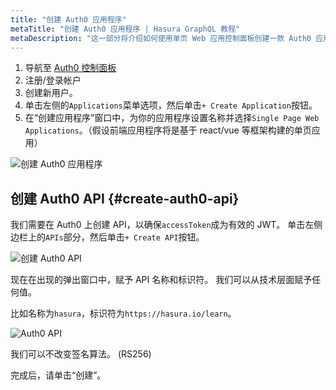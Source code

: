 ```yaml
---
title: "创建 Auth0 应用程序"
metaTitle: "创建 Auth0 应用程序 | Hasura GraphQL 教程"
metaDescription: "这一部分将介绍如何使用单页 Web 应用控制面板创建一款 Auth0 应用程序。"
---
```


1. 导航至 [Auth0 控制面板](https://manage.auth0.com/)
2. 注册/登录帐户
3. 创建新用户。
4. 单击左侧的`Applications`菜单选项，然后单击`+ Create Application`按钮。
5. 在“创建应用程序”窗口中，为你的应用程序设置名称并选择`Single Page Web Applications`。（假设前端应用程序将是基于 react/vue 等框架构建的单页应用）

![创建 Auth0 应用程序](https://graphql-engine-cdn.hasura.io/learn-hasura/assets/graphql-hasura/create-auth0-app.png)

## 创建 Auth0 API {#create-auth0-api}

我们需要在 Auth0 上创建 API，以确保`accessToken`成为有效的 JWT。 单击左侧边栏上的`APIs`部分，然后单击`+ Create API`按钮。

![创建 Auth0 API](https://graphql-engine-cdn.hasura.io/learn-hasura/assets/graphql-hasura/auth0-api-create.png)

现在在出现的弹出窗口中，赋予 API 名称和标识符。 我们可以从技术层面赋予任何值。

比如名称为`hasura`，标识符为`https://hasura.io/learn`。

![Auth0 API](https://graphql-engine-cdn.hasura.io/learn-hasura/assets/graphql-hasura/auth0-api-audience.png)

我们可以不改变签名算法。 (RS256)

完成后，请单击“创建”。

